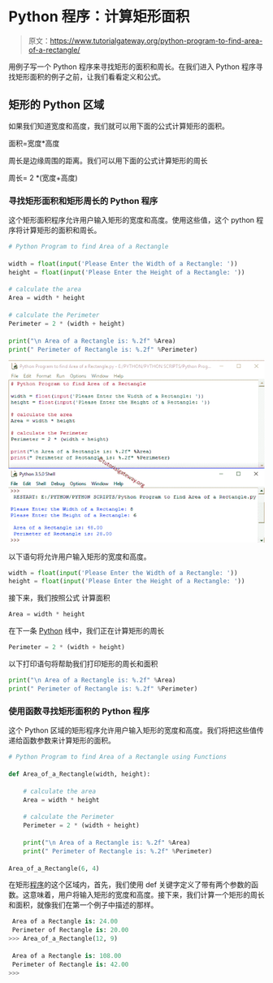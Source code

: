# Python 程序：计算矩形面积

> 原文：<https://www.tutorialgateway.org/python-program-to-find-area-of-a-rectangle/>

用例子写一个 Python 程序来寻找矩形的面积和周长。在我们进入 Python 程序寻找矩形面积的例子之前，让我们看看定义和公式。

## 矩形的 Python 区域

如果我们知道宽度和高度，我们就可以用下面的公式计算矩形的面积。

面积=宽度*高度

周长是边缘周围的距离。我们可以用下面的公式计算矩形的周长

周长= 2 *(宽度+高度)

### 寻找矩形面积和矩形周长的 Python 程序

这个矩形面积程序允许用户输入矩形的宽度和高度。使用这些值，这个 python 程序将计算矩形的面积和周长。

```py
# Python Program to find Area of a Rectangle

width = float(input('Please Enter the Width of a Rectangle: '))
height = float(input('Please Enter the Height of a Rectangle: '))

# calculate the area
Area = width * height

# calculate the Perimeter
Perimeter = 2 * (width + height)

print("\n Area of a Rectangle is: %.2f" %Area)
print(" Perimeter of Rectangle is: %.2f" %Perimeter)
```

![Python Program to find Area of a Rectangle](img/f2ee568e497e9ad228e139f1e0a0a8ac.png)

以下语句将允许用户输入矩形的宽度和高度。

```py
width = float(input('Please Enter the Width of a Rectangle: '))
height = float(input('Please Enter the Height of a Rectangle: '))
```

接下来，我们按照公式 计算面积

```py
Area = width * height
```

在下一条 [Python](https://www.tutorialgateway.org/python-tutorial/) 线中，我们正在计算矩形的周长

```py
Perimeter = 2 * (width + height)
```

以下打印语句将帮助我们打印矩形的周长和面积

```py
print("\n Area of a Rectangle is: %.2f" %Area)
print(" Perimeter of Rectangle is: %.2f" %Perimeter)
```

### 使用函数寻找矩形面积的 Python 程序

这个 Python 区域的矩形程序允许用户输入矩形的宽度和高度。我们将把这些值传递给函数参数来计算矩形的面积。

```py
# Python Program to find Area of a Rectangle using Functions

def Area_of_a_Rectangle(width, height):

    # calculate the area
    Area = width * height

    # calculate the Perimeter
    Perimeter = 2 * (width + height)

    print("\n Area of a Rectangle is: %.2f" %Area)
    print(" Perimeter of Rectangle is: %.2f" %Perimeter)

Area_of_a_Rectangle(6, 4)
```

在矩形[程序](https://www.tutorialgateway.org/python-programming-examples/)的这个区域内，首先，我们使用 def 关键字定义了带有两个参数的函数。这意味着，用户将输入矩形的宽度和高度。接下来，我们计算一个矩形的周长和面积，就像我们在第一个例子中描述的那样。

```py
 Area of a Rectangle is: 24.00
 Perimeter of Rectangle is: 20.00
>>> Area_of_a_Rectangle(12, 9)

 Area of a Rectangle is: 108.00
 Perimeter of Rectangle is: 42.00
>>> 
```